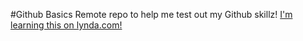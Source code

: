 #Github Basics
Remote repo to help me test out my Github skillz!
[I'm learning this on lynda.com!](http://www.lynda.com)
